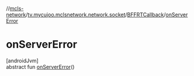 //[mcls-network](../../../index.md)/[tv.mycujoo.mclsnetwork.network.socket](../index.md)/[BFFRTCallback](index.md)/[onServerError](on-server-error.md)

# onServerError

[androidJvm]\
abstract fun [onServerError](on-server-error.md)()
